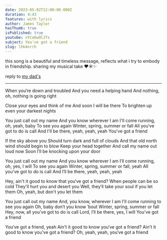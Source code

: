 ```yaml
---
date: 2023-05-02T12:00:00.000Z
duration: 4:43
features: with lyrics
author: James Taylor
hasThumb: true
isPublished: true
youtube: nYCo6w9lJTs
subject: You've got a friend
slug: lhk4nrrh
---
```

this song is a beautiful and timeless message, reflects what i try to embody in friendship. sharing my musical take ❤️☀️✨

reply to [my dad's](https://www.youtube.com/watch?v=r5mcFWGpAG0)

---
When you′re down and troubled
And you need a helping hand
And nothing, oh, nothing is going right

Close your eyes and think of me
And soon I will be there
To brighten up even your darkest nights

You just call out my name
And you know wherever I am
I'll come running, oh, yeah, baby
To see you again
Winter, spring, summer or fall
All you′ve got to do is call
And I'll be there, yeah, yeah, yeah
You've got a friend

If the sky above you
Should turn dark and full of clouds
And that old north wind should begin to blow
Keep your head together
And call my name out loud now
Soon I′ll be knocking upon your door

You just call out my name
And you know wherever I am
I′ll come running, oh, yes, I will
To see you again
Winter, spring, summer or fall, yeah
All you've got to do is call
And I′ll be there, yeah, yeah, yeah

Hey, ain't it good to know that you′ve got a friend?
When people can be so cold
They'll hurt you and desert you
Well, they′ll take your soul if you let them
Oh, yeah, but don't you let them

You just call out my name
And, you know, wherever I am
I'll come running to see you again
Oh, baby don′t you know ′bout
Winter, spring, summer or fall
Hey, now, all you've got to do is call
Lord, I′ll be there, yes, I will
You've got a friend

You′ve got a friend, yeah
Ain't it good to know you′ve got a friend?
Ain't it good to know you've got a friend?
Oh, yeah, yeah, you′ve got a friend
